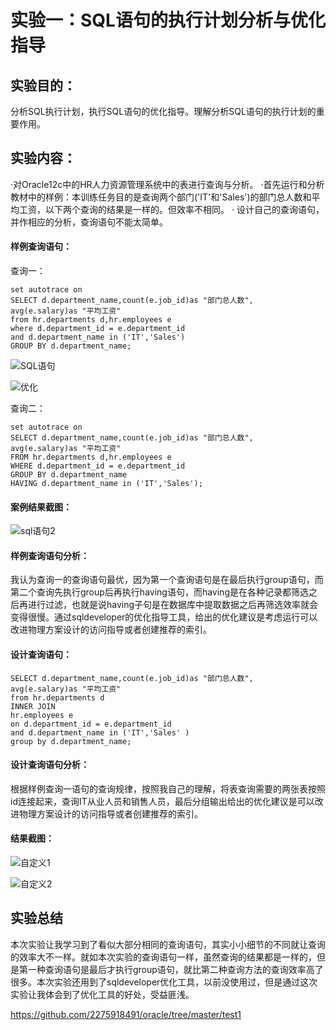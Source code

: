# 实验一：SQL语句的执行计划分析与优化指导
## 实验目的：
分析SQL执行计划，执行SQL语句的优化指导。理解分析SQL语句的执行计划的重要作用。
## 实验内容：
·对Oracle12c中的HR人力资源管理系统中的表进行查询与分析。
 ·首先运行和分析教材中的样例：本训练任务目的是查询两个部门('IT'和'Sales')的部门总人数和平均工资，以下两个查询的结果是一样的。但效率不相同。
· 设计自己的查询语句，并作相应的分析，查询语句不能太简单。

#### 样例查询语句：
查询一：

```mysql
set autotrace on
SELECT d.department_name,count(e.job_id)as "部门总人数",
avg(e.salary)as "平均工资"
from hr.departments d,hr.employees e
where d.department_id = e.department_id
and d.department_name in ('IT','Sales')
GROUP BY d.department_name;
```

![SQL语句](C:\Users\22759\Desktop\实验一\image\SQL语句.png)

![优化](C:\Users\22759\Desktop\实验一\image\优化.PNG)

查询二：

```mysql
set autotrace on
SELECT d.department_name,count(e.job_id)as "部门总人数",
avg(e.salary)as "平均工资"
FROM hr.departments d,hr.employees e
WHERE d.department_id = e.department_id
GROUP BY d.department_name
HAVING d.department_name in ('IT','Sales');
```



#### 案例结果截图：
![sql语句2](C:\Users\22759\Desktop\实验一\image\sql语句2.png)
#### 样例查询语句分析：
我认为查询一的查询语句最优，因为第一个查询语句是在最后执行group语句，而第二个查询先执行group后再执行having语句，而having是在各种记录都筛选之后再进行过滤，也就是说having子句是在数据库中提取数据之后再筛选效率就会变得很慢。通过sqldeveloper的优化指导工具，给出的优化建议是考虑运行可以改进物理方案设计的访问指导或者创建推荐的索引。

#### 设计查询语句：
```mysql
SELECT d.department_name,count(e.job_id)as "部门总人数",
avg(e.salary)as "平均工资"
from hr.departments d
INNER JOIN
hr.employees e
on d.department_id = e.department_id
and d.department_name in ('IT','Sales' )
group by d.department_name;
```






#### 设计查询语句分析：

根据样例查询一语句的查询规律，按照我自己的理解，将表查询需要的两张表按照id连接起来，查询IT从业人员和销售人员，最后分组输出给出的优化建议是可以改进物理方案设计的访问指导或者创建推荐的索引。
#### 结果截图：

![自定义1](C:\Users\22759\Desktop\实验一\image\自定义1.png)



![自定义2](C:\Users\22759\Desktop\实验一\image\自定义2.png)

## 实验总结
本次实验让我学习到了看似大部分相同的查询语句，其实小小细节的不同就让查询的效率大不一样。就如本次实验的查询语句一样，虽然查询的结果都是一样的，但是第一种查询语句是最后才执行group语句，就比第二种查询方法的查询效率高了很多。本次实验还用到了sqldeveloper优化工具，以前没使用过，但是通过这次实验让我体会到了优化工具的好处，受益匪浅。


https://github.com/2275918491/oracle/tree/master/test1